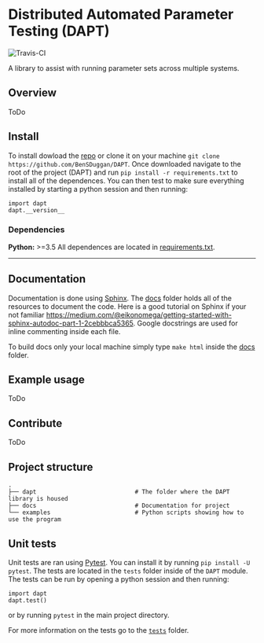 # Distributed Automated Parameter Testing (DAPT)

![Travis-CI](https://travis-ci.com/BenSDuggan/DAPT.svg?token=aV2WxyvqLfShpTx4gD3a&branch=master)

A library to assist with running parameter sets across multiple systems.

## Overview
ToDo

## Install

To install dowload the [repo](https://github.com/BenSDuggan/DAPT) or clone it on your machine `git clone https://github.com/BenSDuggan/DAPT`.  Once downloaded navigate to the root of the project (DAPT) and run `pip install -r requirements.txt` to install all of the dependences.  You can then test to make sure everything installed by starting a python session and then running:
```
import dapt
dapt.__version__
```

### Dependencies
**Python:** >=3.5
All dependences are located in [requirements.txt](requirements.txt).
****

## Documentation
Documentation is done using [Sphinx](http://www.sphinx-doc.org/en/master/).  The [docs](/docs) folder holds all of the resources to document the code.  Here is a good tutorial on Sphinx if your not familiar <https://medium.com/@eikonomega/getting-started-with-sphinx-autodoc-part-1-2cebbbca5365>.  Google docstrings are used for inline commenting inside each file.

To build docs only your local machine simply type `make html` inside the [docs](/docs) folder.


## Example usage
ToDo

## Contribute
ToDo

## Project structure
```
.
├── dapt                 			# The folder where the DAPT library is housed
├── docs             				# Documentation for project
└── examples          				# Python scripts showing how to use the program
```

## Unit tests
Unit tests are ran using [Pytest](pytest.org).  You can install it by running `pip install -U pytest`.  The tests are located in the `tests` folder inside of the `DAPT` module.  The tests can be run by opening a python session and then running:
```
import dapt
dapt.test()
```

or by running `pytest` in the main project directory.

For more information on the tests go to the [`tests`](dapt/tests) folder.

